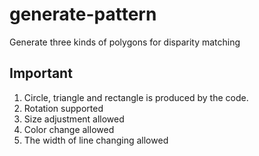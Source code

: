 # generate-pattern

Generate three kinds of polygons for disparity matching

## Important

1. Circle, triangle and rectangle is produced by the code.
2. Rotation supported
3. Size adjustment allowed
4. Color change allowed
5. The width of line changing allowed 

